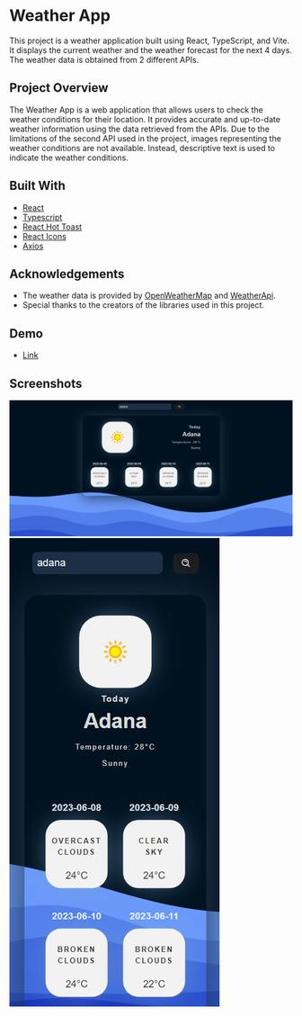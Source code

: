# Weather App

This project is a weather application built using React, TypeScript, and Vite. It displays the current weather and the weather forecast for the next 4 days. The weather data is obtained from 2 different APIs.

## Project Overview

The Weather App is a web application that allows users to check the weather conditions for their location. It provides accurate and up-to-date weather information using the data retrieved from the APIs.
Due to the limitations of the second API used in the project, images representing the weather conditions are not available. Instead, descriptive text is used to indicate the weather conditions.

## Built With

- [React](https://reactjs.org)
- [Typescript](https://www.typescriptlang.org/)
- [React Hot Toast](https://github.com/timolins/react-hot-toast)
- [React Icons](https://react-icons.github.io/react-icons/)
- [Axios](https://axios-http.com/)

## Acknowledgements

- The weather data is provided by [OpenWeatherMap](https://openweathermap.org/api) and [WeatherApi](https://www.weatherapi.com/).
- Special thanks to the creators of the libraries used in this project.

## Demo

- [Link](https://648d09f5cc1ae5322316a12e--unrivaled-cactus-3ec579.netlify.app/)

## Screenshots

![Screenshot 1](src/assets/screenshots/1.png)
![Screenshot 2](src/assets/screenshots/2.png)


